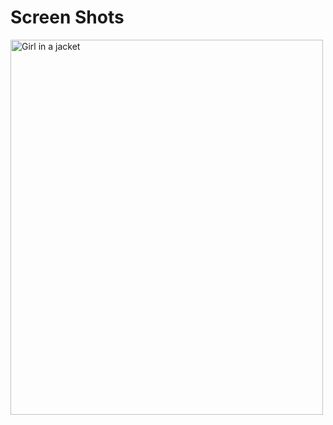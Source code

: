 # Screen Shots
<img src="https://github.com/Umeshekh/PymentForm/blob/master/ScreenShots/Screenshot%20(185).png?raw=true" alt="Girl in a jacket" width="500" height="600">
